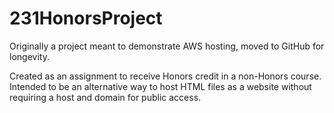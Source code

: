 # 231HonorsProject
Originally a project meant to demonstrate AWS hosting, moved to GitHub for longevity.

Created as an assignment to receive Honors credit in a non-Honors course. Intended to be an alternative
way to host HTML files as a website without requiring a host and domain for public access.
